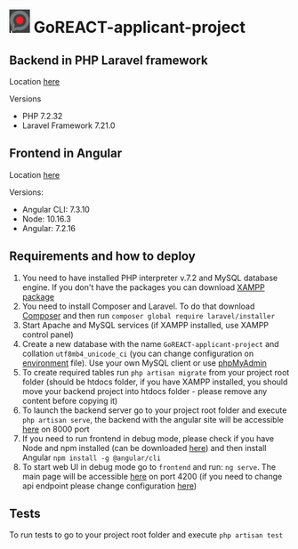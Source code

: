 # ![goreact.png](goreact.png)  GoREACT-applicant-project

## Backend in PHP Laravel framework

Location [here](backend)

Versions
* PHP 7.2.32
* Laravel Framework 7.21.0

## Frontend in Angular

Location [here](frontend)

Versions:
* Angular CLI: 7.3.10
* Node: 10.16.3
* Angular: 7.2.16

## Requirements and how to deploy
1) You need to have installed PHP interpreter v.7.2 and MySQL database engine. If you don't have the packages you can download [XAMPP package](https://www.apachefriends.org/download.html)
2) You need to install Composer and Laravel. To do that download [Composer](https://getcomposer.org/download/) and then run `composer global require laravel/installer`
3) Start Apache and MySQL services (if XAMPP installed, use XAMPP control panel)
4) Create a new database with the name `GoREACT-applicant-project` and collation `utf8mb4_unicode_ci` (you can change configuration on [environment](backend/.env#L10) file). Use your own MySQL client or use [phpMyAdmin](http://localhost/phpmyadmin/)
5) To create required tables run `php artisan migrate` from your project root folder (should be htdocs folder, if you have XAMPP installed, you should move your backend project into htdocs folder - please remove any content before copying it)
6) To launch the backend server go to your project root folder and execute `php artisan serve`, the backend with the angular site will be accessible [here](http://localhost:8000/) on 8000 port
7) If you need to run frontend in debug mode, please check if you have Node and npm installed (can be downloaded [here](https://nodejs.org/en/)) and then install Angular `npm install -g @angular/cli`
8) To start web UI in debug mode go to `frontend` and run: `ng serve`. The main page will be accessible [here](http://localhost:4200) on port 4200 (if you need to change api endpoint please change configuration [here](frontend/src/environments/environment.ts#L7))

## Tests
To run tests to go to your project root folder and execute `php artisan test`